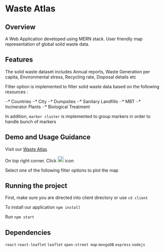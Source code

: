 # Waste Atlas 

## Overview 

A Web Application developed using MERN stack. User friendly map representation of global solid waste data.

## Features 

The solid waste dataset includes Annual reports, Waste Generation per capita, Environmental stress, Recycling rate, Disposal details etc

Filter option is implemented to filter solid waste data based on the following resources :

⋅⋅* Countries
⋅⋅* City
⋅⋅* Dumpsites 
⋅⋅* Sanitary Landfills
⋅⋅* MBT
⋅⋅* Incinerator Plants
⋅⋅* Biological Treatment

In addition, `marker cluster` is implemented to group markers in order to handle bunch of markers


## Demo and Usage Guidance

Visit our [Waste Atlas](https://objective-beaver-c92b91.netlify.app/)

On top right corner. Click <img src="https://image.flaticon.com/icons/png/512/4305/4305510.png" width="20" height="20" > icon

Select one of the following filter options to plot the map


## Running the project

First, make sure you are directed into client directory or use `cd client`

To install our application `npm install`

Run `npm start`


## Dependencies

`react` `react-leaflet` `leaflet` `open-street map` `mongoDB` `express` `nodejs` 



